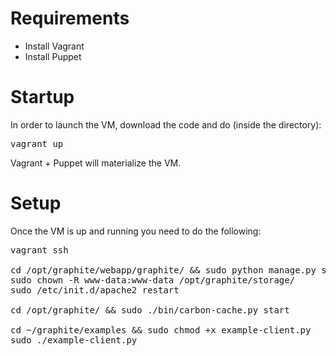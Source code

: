 Requirements
============

* Install Vagrant
* Install Puppet

Startup
=======

In order to launch the VM, download the code and do (inside the directory):

<pre>
vagrant up
</pre>

Vagrant + Puppet will materialize the VM.

Setup
=====

Once the VM is up and running you need to do the following:

<pre>
vagrant ssh

cd /opt/graphite/webapp/graphite/ && sudo python manage.py syncdb
sudo chown -R www-data:www-data /opt/graphite/storage/
sudo /etc/init.d/apache2 restart

cd /opt/graphite/ && sudo ./bin/carbon-cache.py start

cd ~/graphite/examples && sudo chmod +x example-client.py
sudo ./example-client.py
</pre>